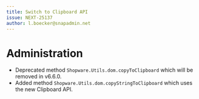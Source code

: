 ```yaml
---
title: Switch to Clipboard API
issue: NEXT-25137
author: l.boecker@snapadmin.net
---
```

# Administration
* Deprecated method `Shopware.Utils.dom.copyToClipboard` which will be removed in v6.6.0.
* Added method `Shopware.Utils.dom.copyStringToClipboard` which uses the new Clipboard API.
